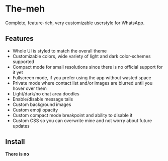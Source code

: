 # The-meh

Complete, feature-rich, very customizable userstyle for WhatsApp.


## Features

* Whole UI is styled to match the overall theme
* Customizable colors, wide variety of light and dark color-schemes supported
* Compact mode for small resolutions since there is no official support for it yet
* Fullscreen mode, if you prefer using the app without wasted space
* Private mode where contact list and/or images are blurred until you hover over them
* Light/dark/no chat area doodles
* Enable/disable message tails
* Custom background images
* Custom emoji opacity
* Custom compact mode breakpoint and ability to disable it
* Custom CSS so you can overwrite mine and not worry about future updates


## Install

**There is no**
